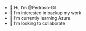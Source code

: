 - 👋 Hi, I’m @Pedroso-Git
- 👀 I’m interested in backup my work
- 🌱 I’m currently learning Azure
- 💞️ I’m looking to collaborate

<!---
Pedroso-Git/Pedroso-Git is a ✨ special ✨ repository because its `README.md` (this file) appears on your GitHub profile.
You can click the Preview link to take a look at your changes.
--->
